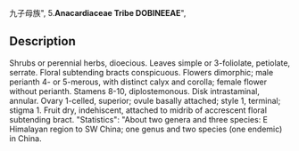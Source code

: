 九子母族",
5.**Anacardiaceae Tribe DOBINEEAE**",

## Description
Shrubs or perennial herbs, dioecious. Leaves simple or 3-foliolate, petiolate, serrate. Floral subtending bracts conspicuous. Flowers dimorphic; male perianth 4- or 5-merous, with distinct calyx and corolla; female flower without perianth. Stamens 8-10, diplostemonous. Disk intrastaminal, annular. Ovary 1-celled, superior; ovule basally attached; style 1, terminal; stigma 1. Fruit dry, indehiscent, attached to midrib of accrescent floral subtending bract.
  "Statistics": "About two genera and three species: E Himalayan region to SW China; one genus and two species (one endemic) in China.

